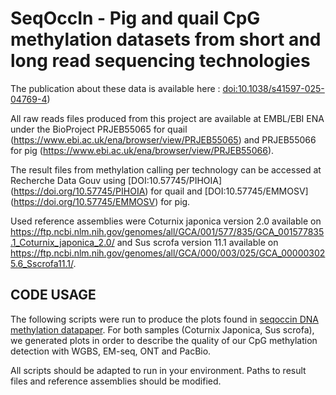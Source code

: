 # SeqOccIn - Pig and quail CpG methylation datasets from short and long read sequencing technologies

The publication about these data is available here : [doi:10.1038/s41597-025-04769-4](https://doi.org/10.1038/s41597-025-04769-4))

All raw reads files produced from this project are available at EMBL/EBI ENA under the BioProject PRJEB55065 for quail (https://www.ebi.ac.uk/ena/browser/view/PRJEB55065) and PRJEB55066 for pig (https://www.ebi.ac.uk/ena/browser/view/PRJEB55066).

The result files from methylation calling per technology can be accessed at Recherche Data Gouv using [DOI:10.57745/PIHOIA] (https://doi.org/10.57745/PIHOIA) for quail and [DOI:10.57745/EMMOSV] (https://doi.org/10.57745/EMMOSV) for pig.

Used reference assemblies were Coturnix japonica version 2.0 available on https://ftp.ncbi.nlm.nih.gov/genomes/all/GCA/001/577/835/GCA_001577835.1_Coturnix_japonica_2.0/ and Sus scrofa version 11.1 available on https://ftp.ncbi.nlm.nih.gov/genomes/all/GCA/000/003/025/GCA_000003025.6_Sscrofa11.1/.

## CODE USAGE

The following scripts were run to produce the plots found in [seqoccin DNA methylation datapaper](https://www.nature.com/articles/).
For both samples (Coturnix Japonica, Sus scrofa), we generated plots in order to describe the quality of our CpG methylation detection with WGBS, EM-seq, ONT and PacBio.

All scripts should be adapted to run in your environment. Paths to result files and reference assemblies should be modified.
